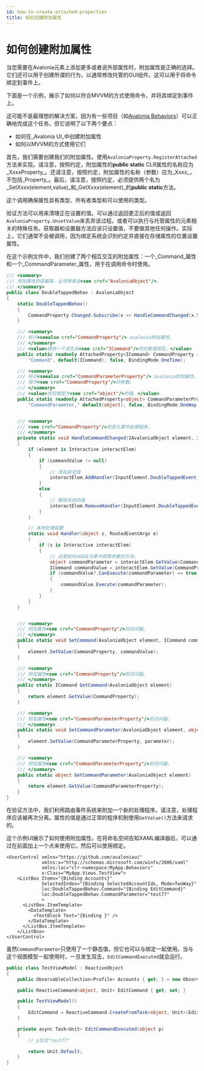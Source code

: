```yaml
---
id: how-to-create-attached-properties
title: 如何创建附加属性
---
```



# 如何创建附加属性

当您需要在Avalonia元素上添加更多或者说外部属性时，附加属性是正确的选择。它们还可以用于创建所谓的行为，以通常修改托管的GUI组件。这可以用于将命令绑定到事件上。

下面是一个示例，展示了如何以符合MVVM的方式使用命令，并将其绑定到事件上。

这可能不是最理想的解决方案，因为有一些项目（如[Avalonia Behaviors](https://github.com/wieslawsoltes/AvaloniaBehaviors)）可以正确地完成这个任务。但它说明了以下两个要点：

* 如何在_Avalonia UI_中创建附加属性
* 如何以MVVM的方式使用它们

首先，我们需要创建我们的附加属性。使用`AvaloniaProperty.RegisterAttached`方法来实现。请注意，按照约定，附加属性的**public static** CLR属性的名称应为_XxxxProperty_。还请注意，按照约定，附加属性的名称（参数）应为_Xxxx_，不包括_Property_。最后，请注意，按照约定，必须提供两个名为_SetXxxx(element,value)_和_GetXxxx(element)_的**public static**方法。

这个调用确保属性具有类型、所有者类型和可以使用的类型。

验证方法可以用来清理正在设置的值。可以通过返回更正后的值或返回`AvaloniaProperty.UnsetValue`来丢弃该过程。或者可以执行与托管属性的元素相关的特殊任务。获取器和设置器方法应该只设置值，不要做其他任何操作。实际上，它们通常不会被调用，因为绑定系统会识别约定并直接在存储属性的位置设置属性。

在这个示例文件中，我们创建了两个相互交互的附加属性：一个_Command_属性和一个_CommandParameter_属性，用于在调用命令时使用。

```csharp
/// <summary>
/// 附加属性的容器类。必须继承自<see cref="AvaloniaObject"/>。
/// </summary>
public class DoubleTappedBehav : AvaloniaObject
{
    static DoubleTappedBehav()
    {
        CommandProperty.Changed.Subscribe(x => HandleCommandChanged(x.Sender, x.NewValue.GetValueOrDefault<ICommand>()));
    }

    /// <summary>
    /// 标识<seealso cref="CommandProperty"/> avalonia附加属性。
    /// </summary>
    /// <value>提供一个派生自<see cref="ICommand"/>的对象或绑定。</value>
    public static readonly AttachedProperty<ICommand> CommandProperty = AvaloniaProperty.RegisterAttached<DoubleTappedBehav, Interactive, ICommand>(
        "Command", default(ICommand), false, BindingMode.OneTime);

    /// <summary>
    /// 标识<seealso cref="CommandParameterProperty"/> avalonia附加属性。
    /// 用作<see cref="CommandProperty"/>的参数。
    /// </summary>
    /// <value>任何类型为<see cref="object"/>的值。</value>
    public static readonly AttachedProperty<object> CommandParameterProperty = AvaloniaProperty.RegisterAttached<DoubleTappedBehav, Interactive, object>(
        "CommandParameter," default(object), false, BindingMode.OneWay, null);


    /// <summary>
    /// <see cref="CommandProperty"/>的变化事件处理程序。
    /// </summary>
    private static void HandleCommandChanged(IAvaloniaObject element, ICommand commandValue)
    {
        if (element is Interactive interactElem)
        {
            if (commandValue != null)
            {
                // 添加非空值
                interactElem.AddHandler(InputElement.DoubleTappedEvent, Handler);
            }
            else
            {
                // 删除先前的值
                interactElem.RemoveHandler(InputElement.DoubleTappedEvent, Handler);
            }
        }

        // 本地处理函数
        static void Handler(object s, RoutedEventArgs e)
        {
            if (s is Interactive interactElem)
            {
                // 这是如何从GUI元素中获取参数的方法。
                object commandParameter = interactElem.GetValue(CommandParameterProperty);
                ICommand commandValue = interactElem.GetValue(CommandProperty);
                if (commandValue?.CanExecute(commandParameter) == true)
                {
                    commandValue.Execute(commandParameter);
                }
            }
        }
    }


    /// <summary>
    /// 附加属性<see cref="CommandProperty"/>的访问器。
    /// </summary>
    public static void SetCommand(AvaloniaObject element, ICommand commandValue)
    {
        element.SetValue(CommandProperty, commandValue);
    }

    /// <summary>
    /// 附加属性<see cref="CommandProperty"/>的访问器。
    /// </summary>
    public static ICommand GetCommand(AvaloniaObject element)
    {
        return element.GetValue(CommandProperty);
    }

    /// <summary>
    /// 附加属性<see cref="CommandParameterProperty"/>的访问器。
    /// </summary>
    public static void SetCommandParameter(AvaloniaObject element, object parameter)
    {
        element.SetValue(CommandParameterProperty, parameter);
    }

    /// <summary>
    /// 附加属性<see cref="CommandParameterProperty"/>的访问器。
    /// </summary>
    public static object GetCommandParameter(AvaloniaObject element)
    {
        return element.GetValue(CommandParameterProperty);
    }
}

```

在验证方法中，我们利用路由事件系统来附加一个新的处理程序。请注意，处理程序应该被再次分离。属性的值是通过正常的程序机制使用`GetValue()`方法来请求的。

这个示例UI展示了如何使用附加属性。在将命名空间告知XAML编译器后，可以通过在前面加上一个点来使用它。然后可以使用绑定。

```markup
<UserControl xmlns="https://github.com/avaloniaui"
             xmlns:x="http://schemas.microsoft.com/winfx/2006/xaml"
             xmlns:loc="clr-namespace:MyApp.Behaviors"
             x:Class="MyApp.Views.TestView">
    <ListBox Items="{Binding Accounts}"
             SelectedIndex="{Binding SelectedAccountIdx, Mode=TwoWay}"
             loc:DoubleTappedBehav.Command="{Binding EditCommand}"
             loc:DoubleTappedBehav.CommandParameter="test77"
             >
      <ListBox.ItemTemplate>
        <DataTemplate>
          <TextBlock Text="{Binding }" />          
        </DataTemplate>
      </ListBox.ItemTemplate>
    </ListBox>
</UserControl>
```

虽然`CommandParameter`只使用了一个静态值，但它也可以与绑定一起使用。当与这个视图模型一起使用时，一旦发生双击，`EditCommandExecuted`就会运行。

```csharp
public class TestViewModel : ReactiveObject
{
    public ObservableCollection<Profile> Accounts { get; } = new ObservableCollection<Profile>();

    public ReactiveCommand<object, Unit> EditCommand { get; set; }

    public TestViewModel()
    {
        EditCommand = ReactiveCommand.CreateFromTask<object, Unit>(EditProfileExecuted);
    }

    private async Task<Unit> EditCommandExecuted(object p)
    {
        // p包含"test77"

        return Unit.Default;
    }
}
```
